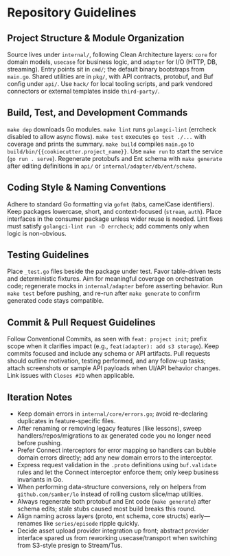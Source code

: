 # Repository Guidelines

## Project Structure & Module Organization
Source lives under `internal/`, following Clean Architecture layers: `core` for domain models, `usecase` for business logic, and `adapter` for I/O (HTTP, DB, streaming). Entry points sit in `cmd/`; the default binary bootstraps from `main.go`. Shared utilities are in `pkg/`, with API contracts, protobuf, and Buf config under `api/`. Use `hack/` for local tooling scripts, and park vendored connectors or external templates inside `third-party/`.

## Build, Test, and Development Commands
`make dep` downloads Go modules. `make lint` runs `golangci-lint` (errcheck disabled to allow async flows). `make test` executes `go test ./...` with coverage and prints the summary. `make build` compiles `main.go` to `build/bin/{{cookiecutter.project_name}}`. Use `make run` to start the service (`go run . serve`). Regenerate protobufs and Ent schema with `make generate` after editing definitions in `api/` or `internal/adapter/db/ent/schema`.

## Coding Style & Naming Conventions
Adhere to standard Go formatting via `gofmt` (tabs, camelCase identifiers). Keep packages lowercase, short, and context-focused (`stream`, `auth`). Place interfaces in the consumer package unless wider reuse is needed. Lint fixes must satisfy `golangci-lint run -D errcheck`; add comments only when logic is non-obvious.

## Testing Guidelines
Place `_test.go` files beside the package under test. Favor table-driven tests and deterministic fixtures. Aim for meaningful coverage on orchestration code; regenerate mocks in `internal/adapter` before asserting behavior. Run `make test` before pushing, and re-run after `make generate` to confirm generated code stays compatible.

## Commit & Pull Request Guidelines
Follow Conventional Commits, as seen with `feat: project init`; prefix scope when it clarifies impact (e.g., `feat(adapter): add s3 storage`). Keep commits focused and include any schema or API artifacts. Pull requests should outline motivation, testing performed, and any follow-up tasks; attach screenshots or sample API payloads when UI/API behavior changes. Link issues with `Closes #ID` when applicable.


## Iteration Notes
- Keep domain errors in `internal/core/errors.go`; avoid re-declaring duplicates in feature-specific files.
- After renaming or removing legacy features (like lessons), sweep handlers/repos/migrations to ax generated code you no longer need before pushing.
- Prefer Connect interceptors for error mapping so handlers can bubble domain errors directly; add any new domain errors to the interceptor.
- Express request validation in the `.proto` definitions using `buf.validate` rules and let the Connect interceptor enforce them; only keep business invariants in Go.
- When performing data-structure conversions, rely on helpers from `github.com/samber/lo` instead of rolling custom slice/map utilities.
- Always regenerate both protobuf and Ent code (`make generate`) after schema edits; stale stubs caused most build breaks this round.
- Align naming across layers (proto, ent schema, core structs) early—renames like `series/episode` ripple quickly.
- Decide asset upload provider integration up front; abstract provider interface spared us from reworking usecase/transport when switching from S3-style presign to Stream/Tus.
